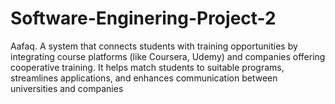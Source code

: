 # Software-Enginering-Project-2
Aafaq. A system that connects students with training opportunities by integrating course platforms (like Coursera, Udemy) and companies offering cooperative training. It helps match students to suitable programs, streamlines applications, and enhances communication between universities and companies
